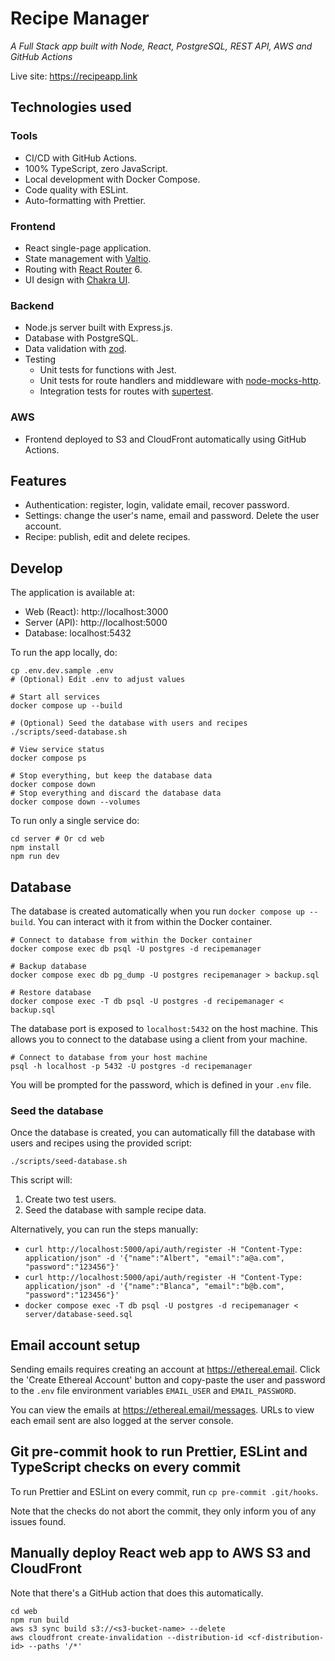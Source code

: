 # Recipe Manager

_A Full Stack app built with Node, React, PostgreSQL, REST API, AWS and GitHub Actions_

Live site: https://recipeapp.link

## Technologies used

### Tools

- CI/CD with GitHub Actions.
- 100% TypeScript, zero JavaScript.
- Local development with Docker Compose.
- Code quality with ESLint.
- Auto-formatting with Prettier.

### Frontend

- React single-page application.
- State management with [Valtio](https://github.com/pmndrs/valtio).
- Routing with [React Router](https://reactrouter.com/en/main) 6.
- UI design with [Chakra UI](https://chakra-ui.com).

### Backend

- Node.js server built with Express.js.
- Database with PostgreSQL.
- Data validation with [zod](https://github.com/colinhacks/zod).
- Testing
  - Unit tests for functions with Jest.
  - Unit tests for route handlers and middleware with [node-mocks-http](https://github.com/howardabrams/node-mocks-http).
  - Integration tests for routes with [supertest](https://github.com/visionmedia/supertest).

### AWS

- Frontend deployed to S3 and CloudFront automatically using GitHub Actions.

## Features

- Authentication: register, login, validate email, recover password.
- Settings: change the user's name, email and password. Delete the user account.
- Recipe: publish, edit and delete recipes.

## Develop

The application is available at:

- Web (React): http://localhost:3000
- Server (API): http://localhost:5000
- Database: localhost:5432

To run the app locally, do:

```shell
cp .env.dev.sample .env
# (Optional) Edit .env to adjust values

# Start all services
docker compose up --build

# (Optional) Seed the database with users and recipes
./scripts/seed-database.sh

# View service status
docker compose ps

# Stop everything, but keep the database data
docker compose down
# Stop everything and discard the database data
docker compose down --volumes
```

To run only a single service do:

```shell
cd server # Or cd web
npm install
npm run dev
```

## Database

The database is created automatically when you run `docker compose up --build`. You can interact with it from within the Docker container.

```shell
# Connect to database from within the Docker container
docker compose exec db psql -U postgres -d recipemanager

# Backup database
docker compose exec db pg_dump -U postgres recipemanager > backup.sql

# Restore database
docker compose exec -T db psql -U postgres -d recipemanager < backup.sql
```

The database port is exposed to `localhost:5432` on the host machine. This allows you to connect to the database using a client from your machine.

```shell
# Connect to database from your host machine
psql -h localhost -p 5432 -U postgres -d recipemanager
```

You will be prompted for the password, which is defined in your `.env` file.

### Seed the database

Once the database is created, you can automatically fill the database with users and recipes using the provided script:

```shell
./scripts/seed-database.sh
```

This script will:

1. Create two test users.
2. Seed the database with sample recipe data.

Alternatively, you can run the steps manually:

- `curl http://localhost:5000/api/auth/register -H "Content-Type: application/json" -d '{"name":"Albert", "email":"a@a.com", "password":"123456"}'`
- `curl http://localhost:5000/api/auth/register -H "Content-Type: application/json" -d '{"name":"Blanca", "email":"b@b.com", "password":"123456"}'`
- `docker compose exec -T db psql -U postgres -d recipemanager < server/database-seed.sql`

## Email account setup

Sending emails requires creating an account at https://ethereal.email. Click the 'Create Ethereal Account' button and copy-paste the user and password to the `.env` file environment variables `EMAIL_USER` and `EMAIL_PASSWORD`.

You can view the emails at https://ethereal.email/messages. URLs to view each email sent are also logged at the server console.

## Git pre-commit hook to run Prettier, ESLint and TypeScript checks on every commit

To run Prettier and ESLint on every commit, run `cp pre-commit .git/hooks`.

Note that the checks do not abort the commit, they only inform you of any issues found.

## Manually deploy React web app to AWS S3 and CloudFront

Note that there's a GitHub action that does this automatically.

```shell
cd web
npm run build
aws s3 sync build s3://<s3-bucket-name> --delete
aws cloudfront create-invalidation --distribution-id <cf-distribution-id> --paths '/*'
```
